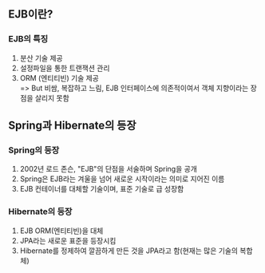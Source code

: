 ## EJB이란?

### EJB의 특징 
1. 분산 기술 제공 
2. 설정파일을 통한 트랜잭션 관리
3. ORM (엔티티빈) 기술 제공 </br>
=> But 비쌈, 복잡하고 느림, EJB 인터페이스에 의존적이여서 객체 지향이라는 장점을 살리지 못함 


## Spring과 Hibernate의 등장 

### Spring의 등장 
1. 2002년 로드 존슨, "EJB"의 단점을 서술하며 Spring을 공개
2. Spring은 EJB라는 겨울을 넘어 새로운 시작이라는 의미로 지어진 이름
3. EJB 컨테이너를 대체할 기술이며, 표준 기술로 급 성장함 

### Hibernate의 등장
1. EJB ORM(엔티티빈)을 대체 
2. JPA라는 새로운 표준을 등장시킴 
3. Hibernate를 정제하여 깔끔하게 만든 것을 JPA라고 함(현재는 많은 기술의 복합체) 



